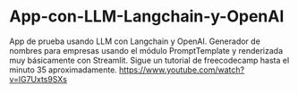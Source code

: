 # App-con-LLM-Langchain-y-OpenAI
App de prueba usando LLM con Langchain y OpenAI. 
Generador de nombres para empresas usando el módulo PromptTemplate y 
	renderizada muy básicamente con Streamlit.
Sigue un tutorial de freecodecamp hasta el minuto 35 aproximadamente. 
https://www.youtube.com/watch?v=lG7Uxts9SXs
